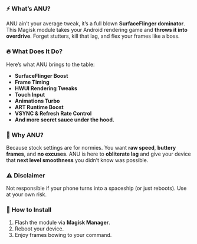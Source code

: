 ### ⚡ **What’s ANU?**

ANU ain’t your average tweak, it’s a full blown **SurfaceFlinger dominator**.
This Magisk module takes your Android rendering game and **throws it into overdrive**. Forget stutters, kill that lag, and flex your frames like a boss.

### 🔥 **What Does It Do?**

Here’s what ANU brings to the table:
- **SurfaceFlinger Boost**
- **Frame Timing**
- **HWUI Rendering Tweaks**
- **Touch Input**
- **Animations Turbo**
- **ART Runtime Boost**
- **VSYNC & Refresh Rate Control**
- **And more secret sauce under the hood.**

### 🧠 **Why ANU?**

Because stock settings are for normies. You want **raw speed**, **buttery frames**, and **no excuses**.
ANU is here to **obliterate lag** and give your device that **next level smoothness** you didn’t know was possible.

### ⚠️ **Disclaimer**

Not responsible if your phone turns into a spaceship (or just reboots). Use at your own risk.

### 📲 **How to Install**

1. Flash the module via **Magisk Manager**.
2. Reboot your device.
3. Enjoy frames bowing to your command.
